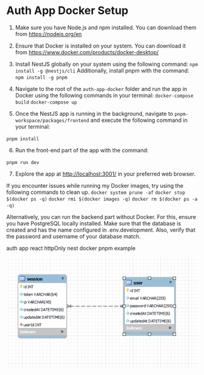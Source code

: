 # Auth App Docker Setup

1. Make sure you have Node.js and npm installed. You can download them from https://nodejs.org/en

2. Ensure that Docker is installed on your system. You can download it from https://www.docker.com/products/docker-desktop/

3. Install NestJS globally on your system using the following command: `npm install -g @nestjs/cli` Additionally, install pnpm with the command: `npm install -g pnpm`

4. Navigate to the root of the `auth-app-docker` folder and run the app in Docker using the following commands in your terminal:
`docker-compose build`
`docker-compose up`

5. Once the NestJS app is running in the background, navigate to `pnpm-workspace/packages/frontend` and execute the following command in your terminal:

`pnpm install`

6. Run the front-end part of the app with the command:

`pnpm run dev`

7. Explore the app at [http://localhost:3001/](http://localhost:3001/) in your preferred web browser.

If you encounter issues while running my Docker images, try using the following commands to clean up. 
`docker system prune -af`
`docker stop $(docker ps -q)`
`docker rmi $(docker images -q)`
`docker rm $(docker ps -a -q)`

Alternatively, you can run the backend part without Docker. For this, ensure you have PostgreSQL locally installed. Make sure that the database is created and has the name configured in .env.development. Also, verify that the password and username of your database match.

auth app react httpOnly nest docker pnpm example


![db](bd-shema.png)
